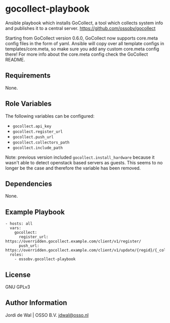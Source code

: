 gocollect-playbook
=========

Ansible playbook which installs GoCollect, a tool which collects system info
and publishes it to a central server.
https://github.com/ossobv/gocollect

Starting from GoCollect version 0.6.0, GoCollect now supports core.meta
config files in the form of yaml. Ansible will copy over all template configs
in templates/core.meta, so make sure you add any custom core.meta config there!
For more info about the core.meta config check the GoCollect README.

Requirements
------------

None.

Role Variables
--------------

The following variables can be configured:
- `gocollect.api_key`
- `gocollect.register_url`
- `gocollect.push_url`
- `gocollect.collectors_path`
- `gocollect.include_path`

Note: previous version included `gocollect.install_hardware` because it wasn't
able to detect openstack based servers as guests. This seems to no longer be
the case and therefore the variable has been removed.

Dependencies
------------

None.

Example Playbook
----------------

```
- hosts: all
  vars:
    gocollect:
      register_url: https://overridden.gocollect.example.com/client/v1/register/
      push_url: https://overridden.gocollect.example.com/client/v1/update/{regid}/{_collector}/
  roles:
    - ossobv.gocollect-playbook
```

License
-------

GNU GPLv3

Author Information
------------------

Jordi de Wal | OSSO B.V. <jdwal@osso.nl>
